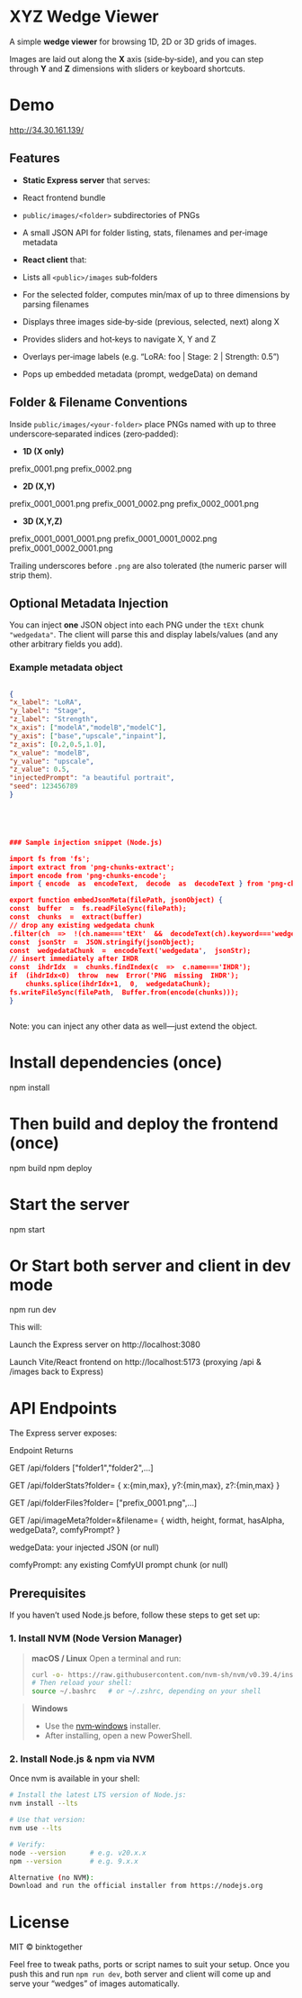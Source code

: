 # XYZ Wedge Viewer

A simple **wedge viewer** for browsing 1D, 2D or 3D grids of images.

Images are laid out along the **X** axis (side‑by‑side), and you can step through **Y** and **Z** dimensions with sliders or keyboard shortcuts.

# Demo

http://34.30.161.139/

## Features

- **Static Express server** that serves:

- React frontend bundle

- `public/images/<folder>` subdirectories of PNGs

- A small JSON API for folder listing, stats, filenames and per‑image metadata

- **React client** that:

- Lists all `<public>/images` sub‑folders

- For the selected folder, computes min/max of up to three dimensions by parsing filenames

- Displays three images side‑by‑side (previous, selected, next) along X

- Provides sliders and hot‑keys to navigate X, Y and Z

- Overlays per‑image labels (e.g. “LoRA: foo | Stage: 2 | Strength: 0.5”)

- Pops up embedded metadata (prompt, wedgeData) on demand

## Folder & Filename Conventions

Inside `public/images/<your‑folder>` place PNGs named with up to three underscore‑separated indices (zero‑padded):

- **1D (X only)**

prefix_0001.png prefix_0002.png

- **2D (X,Y)**

prefix_0001_0001.png prefix_0001_0002.png prefix_0002_0001.png

- **3D (X,Y,Z)**

prefix_0001_0001_0001.png prefix_0001_0001_0002.png prefix_0001_0002_0001.png

Trailing underscores before `.png` are also tolerated (the numeric parser will strip them).

## Optional Metadata Injection

You can inject **one** JSON object into each PNG under the `tEXt` chunk `"wedgedata"`. The client will parse this and display labels/values (and any other arbitrary fields you add).

### Example metadata object

```json

{
"x_label": "LoRA",
"y_label": "Stage",
"z_label": "Strength",
"x_axis": ["modelA","modelB","modelC"],
"y_axis": ["base","upscale","inpaint"],
"z_axis": [0.2,0.5,1.0],
"x_value": "modelB",
"y_value": "upscale",
"z_value": 0.5,
"injectedPrompt": "a beautiful portrait",
"seed": 123456789
}





### Sample injection snippet (Node.js)

import fs from 'fs';
import extract from 'png-chunks-extract';
import encode from 'png-chunks-encode';
import { encode  as  encodeText,  decode  as  decodeText } from 'png-chunk-text';

export function embedJsonMeta(filePath, jsonObject) {
const  buffer  =  fs.readFileSync(filePath);
const  chunks  =  extract(buffer)
// drop any existing wedgedata chunk
.filter(ch  =>  !(ch.name==='tEXt'  &&  decodeText(ch).keyword==='wedgedata'));
const  jsonStr  =  JSON.stringify(jsonObject);
const  wedgedataChunk  =  encodeText('wedgedata',  jsonStr);
// insert immediately after IHDR
const  ihdrIdx  =  chunks.findIndex(c  =>  c.name==='IHDR');
if  (ihdrIdx<0)  throw  new  Error('PNG  missing  IHDR');
	chunks.splice(ihdrIdx+1,  0,  wedgedataChunk);
fs.writeFileSync(filePath,  Buffer.from(encode(chunks)));
}



```

Note: you can inject any other data as well—just extend the object.

# Install dependencies (once)

npm install

# Then build and deploy the frontend (once)

npm build
npm deploy

# Start the server

npm start

# Or Start both server and client in dev mode

npm run dev

This will:

Launch the Express server on http://localhost:3080

Launch Vite/React frontend on http://localhost:5173 (proxying /api & /images back to Express)

# API Endpoints

The Express server exposes:

Endpoint Returns

GET /api/folders ["folder1","folder2",…]

GET /api/folderStats?folder=<name> { x:{min,max}, y?:{min,max}, z?:{min,max} }

GET /api/folderFiles?folder=<name> ["prefix_0001.png",…]

GET /api/imageMeta?folder=&filename= { width, height, format, hasAlpha, wedgeData?, comfyPrompt? }

wedgeData: your injected JSON (or null)

comfyPrompt: any existing ComfyUI prompt chunk (or null)

## Prerequisites

If you haven’t used Node.js before, follow these steps to get set up:

### 1. Install NVM (Node Version Manager)

> **macOS / Linux**
> Open a terminal and run:
>
> ```bash
> curl -o- https://raw.githubusercontent.com/nvm-sh/nvm/v0.39.4/install.sh | bash
> # Then reload your shell:
> source ~/.bashrc   # or ~/.zshrc, depending on your shell
> ```

> **Windows**
>
> - Use the [nvm‑windows](https://github.com/coreybutler/nvm-windows) installer.
> - After installing, open a new PowerShell.

### 2. Install Node.js & npm via NVM

Once nvm is available in your shell:

```bash
# Install the latest LTS version of Node.js:
nvm install --lts

# Use that version:
nvm use --lts

# Verify:
node --version      # e.g. v20.x.x
npm --version       # e.g. 9.x.x

Alternative (no NVM):
Download and run the official installer from https://nodejs.org
```

# License

MIT © binktogether

Feel free to tweak paths, ports or script names to suit your setup. Once you push this and run `npm run dev`, both server and client will come up and serve your “wedges” of images automatically.
